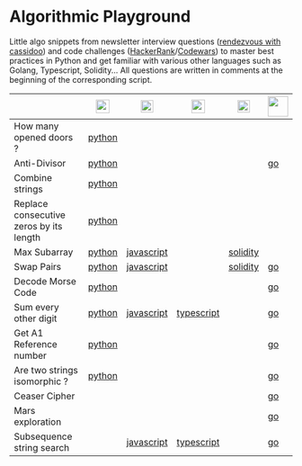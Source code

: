 # Algorithmic Playground

Little algo snippets from newsletter interview questions ([rendezvous with cassidoo](https://cassidoo.co/newsletter/)) and code challenges ([HackerRank](https://www.hackerrank.com/profile/junseraphinsuzu1)/[Codewars](https://www.codewars.com/users/szkjn)) to master best practices in Python and get familiar with various other languages such as Golang, Typescript, Solidity... All questions are written in comments at the beginning of the corresponding script.

||<img src='https://upload.wikimedia.org/wikipedia/commons/c/c3/Python-logo-notext.svg' width='24'>|<img src='https://upload.wikimedia.org/wikipedia/commons/6/6a/JavaScript-logo.png' width='22'>|<img src='https://upload.wikimedia.org/wikipedia/commons/4/4c/Typescript_logo_2020.svg' width='24'>|<img src='https://upload.wikimedia.org/wikipedia/commons/9/98/Solidity_logo.svg' width='22'>|<img src='https://go.dev/blog/go-brand/Go-Logo/PNG/Go-Logo_Aqua.png' width='36'>|
| --- | --- | --- | --- | --- | --- |
| How many opened doors ? | [python](../main/Python/how_many_opened_doors.py) | | | | |
| Anti-Divisor | [python](../main/Python/anti_divisor.py) | | | | [go](../main/Go/anti_divisor.go)|
| Combine strings | [python](../main/Python/combine_strings.py) | | | | |
| Replace consecutive zeros by its length | [python](../main/Python/replace_consecutive_zeros_by_its_length.py) | | | | |
| Max Subarray | [python](../main/Python/max_subarray.py) | [javascript](../main/JavaScript/maxSubarray.js) | | [solidity](../main/Solidity/maxSubarray.sol)| |
| Swap Pairs | [python](../main/Python/swap_pairs.py) | [javascript](../main/JavaScript/swapPairs.js) | | [solidity](../main/Solidity/swapPairs.sol)| [go](../main/Go/swap_pairs.go)
| Decode Morse Code | [python](../main/Python/decode_morse_code.py) | | | | [go](../main/Go/decode_morse_code.go)|
| Sum every other digit | [python](../main/Python/sum_every_other.py) | [javascript](../main/JavaScript/sumEveryOther.js) | [typescript](../main/TypeScript/sumEveryOther.ts) | |[go](../main/Go/sum_every_other.go)|
| Get A1 Reference number | [python](../main/Python/get_a1_ref_num.py) | | | | [go](../main/Go/get_a1_ref_num.go)|
| Are two strings isomorphic ? | [python](../main/Python/is_isomorphic.py) | | | | [go](../main/Go/is_isomorphic.go)|
| Ceaser Cipher | | | | | [go](../main/Go/ceaser_cipher.go)|
| Mars exploration | | | | | [go](../main/Go/mars_exploration.go)|
| Subsequence string search | |[javascript](../main/JavaScript/subsequenceStringSearch.js)|[typescript](../main/TypeScript/subsequenceStringSearch.ts)| | [go](../main/Go/subsequence_string_search.go)|